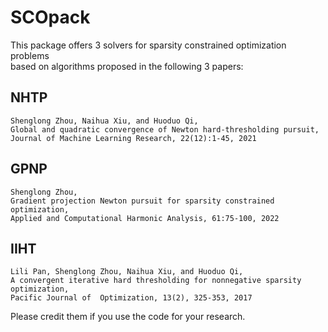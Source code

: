 # SCOpack

This package offers 3 solvers for sparsity constrained optimization problems  
based on algorithms proposed in the following 3 papers: 

## NHTP 
    Shenglong Zhou, Naihua Xiu, and Huoduo Qi, 
    Global and quadratic convergence of Newton hard-thresholding pursuit, 
    Journal of Machine Learning Research, 22(12):1-45, 2021
    
## GPNP
    Shenglong Zhou,  
    Gradient projection Newton pursuit for sparsity constrained optimization, 
    Applied and Computational Harmonic Analysis, 61:75-100, 2022

## IIHT
    Lili Pan, Shenglong Zhou, Naihua Xiu, and Huoduo Qi,
    A convergent iterative hard thresholding for nonnegative sparsity optimization, 
    Pacific Journal of  Optimization, 13(2), 325-353, 2017

Please credit them if you use the code for your research.
